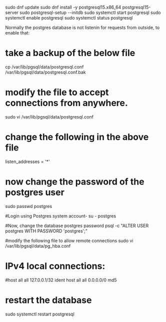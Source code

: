 sudo dnf update
sudo dnf install -y postgresql15.x86_64 postgresql15-server
sudo postgresql-setup --initdb
sudo systemctl start postgresql
sudo systemctl enable postgresql
sudo systemctl status postgresql

Normally the postgres database is not listenin for requests from outside, to enable that:

# take a backup of the below file
cp /var/lib/pgsql/data/postgresql.conf /var/lib/pgsql/data/postgresql.conf.bak

# modify the file to accept connections from anywhere.
sudo vi /var/lib/pgsql/data/postgresql.conf

# change the following in the above file
listen_addresses = '*'  

# now change the password of the postgres user 
sudo passwd postgres

#Login using Postgres system account-
su - postgres

#Now, change the database postgres password
psql -c "ALTER USER postgres WITH PASSWORD 'postgres';"

#modify the following file to allow remote connections
sudo vi /var/lib/pgsql/data/pg_hba.conf

# IPv4 local connections:
#host    all             all             127.0.0.1/32            ident
host    all             all             0.0.0.0/0           md5 

# restart the database
sudo systemctl restart postgresql
